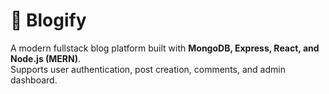 # 📌 Blogify

A modern fullstack blog platform built with **MongoDB, Express, React, and Node.js (MERN)**.  
Supports user authentication, post creation, comments, and admin dashboard.
